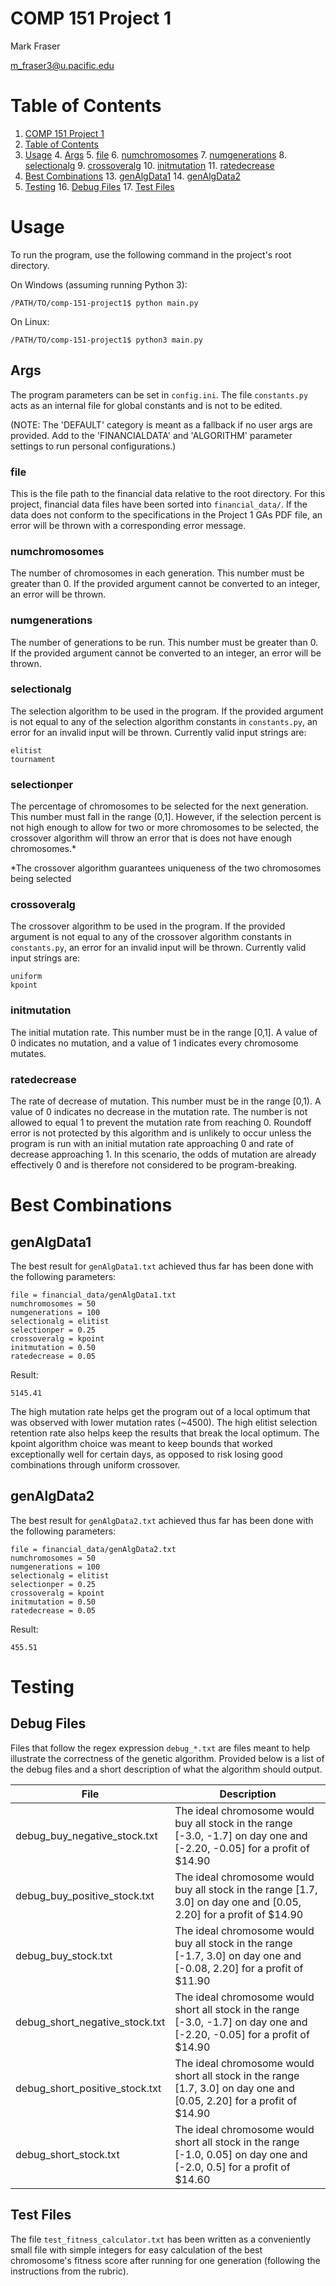 # COMP 151 Project 1

Mark Fraser

m_fraser3@u.pacific.edu

# Table of Contents

1. [COMP 151 Project 1](#comp-151-project-1)
2. [Table of Contents](#table-of-contents)
3. [Usage](#usage)
    4. [Args](#args)
        5. [file](#file)
        6. [numchromosomes](#numchromosomes)
        7. [numgenerations](#numgenerations)
        8. [selectionalg](#selectionalg)
        9. [crossoveralg](#crossoveralg)
        10. [initmutation](#initmutation)
        11. [ratedecrease](#ratedecrease)
12. [Best Combinations](#best-combinations)
    13. [genAlgData1](#genalgdata1)
    14. [genAlgData2](#genalgdata2)
15. [Testing](#testing)
    16. [Debug Files](#debug-files)
    17. [Test Files](#test-files)

# Usage

To run the program, use the following command in the project's root directory.

On Windows (assuming running Python 3):

```
/PATH/TO/comp-151-project1$ python main.py
```

On Linux:

```
/PATH/TO/comp-151-project1$ python3 main.py
```

## Args

The program parameters can be set in `config.ini`.  The file `constants.py` acts
as an internal file for global constants and is not to be edited.

(NOTE:  The 'DEFAULT' category is meant as a fallback if no user args are
provided.  Add to the 'FINANCIALDATA' and 'ALGORITHM' parameter settings to run
personal configurations.)

### file

This is the file path to the financial data relative to the root directory.  For
this project, financial data files have been sorted into `financial_data/`.  If
the data does not conform to the specifications in the Project 1 GAs PDF file,
an error will be thrown with a corresponding error message.

### numchromosomes

The number of chromosomes in each generation.  This number must be greater than
0.  If the provided argument cannot be converted to an integer, an error will be
thrown.

### numgenerations

The number of generations to be run.  This number must be greater than 0.  If
the provided argument cannot be converted to an integer, an error will be
thrown.

### selectionalg

The selection algorithm to be used in the program.  If the provided argument is
not equal to any of the selection algorithm constants in `constants.py`, an
error for an invalid input will be thrown.  Currently valid input strings are:

```
elitist
tournament
```

### selectionper

The percentage of chromosomes to be selected for the next generation.  This
number must fall in the range (0,1].  However, if the selection percent is not
high enough to allow for two or more chromosomes to be selected, the crossover
algorithm will throw an error that is does not have enough chromosomes.*

*The crossover algorithm guarantees uniqueness of the two chromosomes being
selected



### crossoveralg

The crossover algorithm to be used in the program.  If the provided argument is
not equal to any of the crossover algorithm constants in `constants.py`, an
error for an invalid input will be thrown.  Currently valid input strings are:

```
uniform
kpoint
```

### initmutation

The initial mutation rate.  This number must be in the range [0,1].  A value of
0 indicates no mutation, and a value of 1 indicates every chromosome mutates.

### ratedecrease

The rate of decrease of mutation.  This number must be in the range [0,1).  A
value of 0 indicates no decrease in the mutation rate.  The number is not
allowed to equal 1 to prevent the mutation rate from reaching 0.  Roundoff error
is not protected by this algorithm and is unlikely to occur unless the program
is run with an initial mutation rate approaching 0 and rate of decrease
approaching 1.  In this scenario, the odds of mutation are already effectively
0 and is therefore not considered to be program-breaking.

# Best Combinations

## genAlgData1

The best result for `genAlgData1.txt` achieved thus far has been done with the
following parameters:

```
file = financial_data/genAlgData1.txt
numchromosomes = 50
numgenerations = 100
selectionalg = elitist
selectionper = 0.25
crossoveralg = kpoint
initmutation = 0.50
ratedecrease = 0.05
```

Result:

```
5145.41
```

The high mutation rate helps get the program out of a local optimum that was
observed with lower mutation rates (~4500).  The high elitist selection
retention rate also helps keep the results that break the local optimum.  The
kpoint algorithm choice was meant to keep bounds that worked exceptionally well
for certain days, as opposed to risk losing good combinations through uniform
crossover.

## genAlgData2

The best result for `genAlgData2.txt` achieved thus far has been done with the
following parameters:

```
file = financial_data/genAlgData2.txt
numchromosomes = 50
numgenerations = 100
selectionalg = elitist
selectionper = 0.25
crossoveralg = kpoint
initmutation = 0.50
ratedecrease = 0.05
```

Result:

```
455.51
```

# Testing

## Debug Files

Files that follow the regex expression `debug_*.txt` are files meant to help
illustrate the correctness of the genetic algorithm.  Provided below is a list
of the debug files and a short description of what the algorithm should output.

| File | Description |
|-----------------|------------------|
| debug_buy_negative_stock.txt | The ideal chromosome would buy all stock in the range [-3.0, -1.7] on day one and [-2.20, -0.05] for a profit of $14.90 |
| debug_buy_positive_stock.txt | The ideal chromosome would buy all stock in the range [1.7, 3.0] on day one and [0.05, 2.20] for a profit of $14.90  |
| debug_buy_stock.txt |  The ideal chromosome would buy all stock in the range [-1.7, 3.0] on day one and [-0.08, 2.20] for a profit of $11.90 |
| debug_short_negative_stock.txt | The ideal chromosome would short all stock in the range [-3.0, -1.7] on day one and [-2.20, -0.05] for a profit of $14.90 |
| debug_short_positive_stock.txt | The ideal chromosome would short all stock in the range [1.7, 3.0] on day one and [0.05, 2.20] for a profit of $14.90 |
| debug_short_stock.txt | The ideal chromosome would short all stock in the range [-1.0, 0.05] on day one and [-2.0, 0.5] for a profit of $14.60 |

## Test Files

The file `test_fitness_calculator.txt` has been written as a conveniently small
file with simple integers for easy calculation of the best chromosome's fitness
score after running for one generation (following the instructions from the
rubric).
